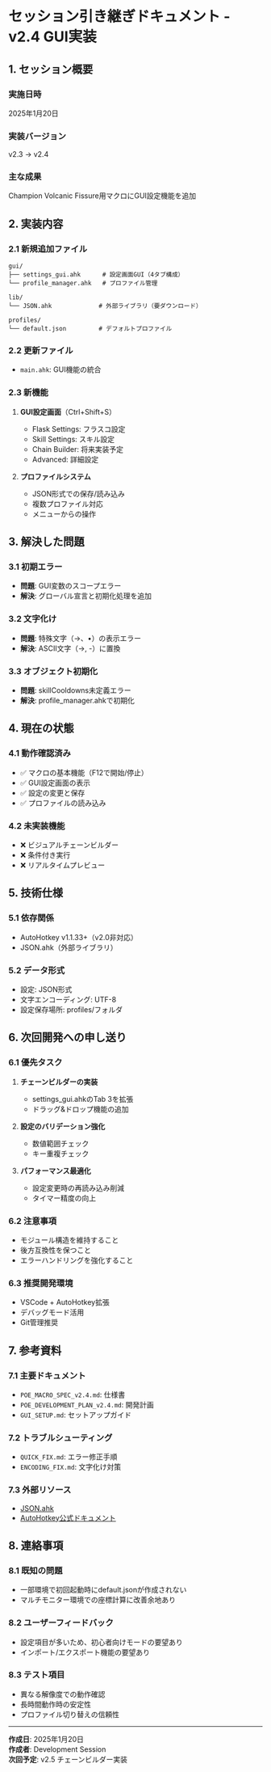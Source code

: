 # セッション引き継ぎドキュメント - v2.4 GUI実装

## 1. セッション概要

### 実施日時
2025年1月20日

### 実装バージョン
v2.3 → v2.4

### 主な成果
Champion Volcanic Fissure用マクロにGUI設定機能を追加

## 2. 実装内容

### 2.1 新規追加ファイル
```
gui/
├── settings_gui.ahk      # 設定画面GUI（4タブ構成）
└── profile_manager.ahk   # プロファイル管理

lib/
└── JSON.ahk             # 外部ライブラリ（要ダウンロード）

profiles/
└── default.json         # デフォルトプロファイル
```

### 2.2 更新ファイル
- `main.ahk`: GUI機能の統合

### 2.3 新機能
1. **GUI設定画面**（Ctrl+Shift+S）
   - Flask Settings: フラスコ設定
   - Skill Settings: スキル設定
   - Chain Builder: 将来実装予定
   - Advanced: 詳細設定

2. **プロファイルシステム**
   - JSON形式での保存/読み込み
   - 複数プロファイル対応
   - メニューからの操作

## 3. 解決した問題

### 3.1 初期エラー
- **問題**: GUI変数のスコープエラー
- **解決**: グローバル宣言と初期化処理を追加

### 3.2 文字化け
- **問題**: 特殊文字（→、•）の表示エラー
- **解決**: ASCII文字（->, -）に置換

### 3.3 オブジェクト初期化
- **問題**: skillCooldowns未定義エラー
- **解決**: profile_manager.ahkで初期化

## 4. 現在の状態

### 4.1 動作確認済み
- ✅ マクロの基本機能（F12で開始/停止）
- ✅ GUI設定画面の表示
- ✅ 設定の変更と保存
- ✅ プロファイルの読み込み

### 4.2 未実装機能
- ❌ ビジュアルチェーンビルダー
- ❌ 条件付き実行
- ❌ リアルタイムプレビュー

## 5. 技術仕様

### 5.1 依存関係
- AutoHotkey v1.1.33+（v2.0非対応）
- JSON.ahk（外部ライブラリ）

### 5.2 データ形式
- 設定: JSON形式
- 文字エンコーディング: UTF-8
- 設定保存場所: profiles/フォルダ

## 6. 次回開発への申し送り

### 6.1 優先タスク
1. **チェーンビルダーの実装**
   - settings_gui.ahkのTab 3を拡張
   - ドラッグ&ドロップ機能の追加

2. **設定のバリデーション強化**
   - 数値範囲チェック
   - キー重複チェック

3. **パフォーマンス最適化**
   - 設定変更時の再読み込み削減
   - タイマー精度の向上

### 6.2 注意事項
- モジュール構造を維持すること
- 後方互換性を保つこと
- エラーハンドリングを強化すること

### 6.3 推奨開発環境
- VSCode + AutoHotkey拡張
- デバッグモード活用
- Git管理推奨

## 7. 参考資料

### 7.1 主要ドキュメント
- `POE_MACRO_SPEC_v2.4.md`: 仕様書
- `POE_DEVELOPMENT_PLAN_v2.4.md`: 開発計画
- `GUI_SETUP.md`: セットアップガイド

### 7.2 トラブルシューティング
- `QUICK_FIX.md`: エラー修正手順
- `ENCODING_FIX.md`: 文字化け対策

### 7.3 外部リソース
- [JSON.ahk](https://github.com/cocobelgica/AutoHotkey-JSON)
- [AutoHotkey公式ドキュメント](https://www.autohotkey.com/docs/)

## 8. 連絡事項

### 8.1 既知の問題
- 一部環境で初回起動時にdefault.jsonが作成されない
- マルチモニター環境での座標計算に改善余地あり

### 8.2 ユーザーフィードバック
- 設定項目が多いため、初心者向けモードの要望あり
- インポート/エクスポート機能の要望あり

### 8.3 テスト項目
- 異なる解像度での動作確認
- 長時間動作時の安定性
- プロファイル切り替えの信頼性

---

**作成日**: 2025年1月20日  
**作成者**: Development Session  
**次回予定**: v2.5 チェーンビルダー実装